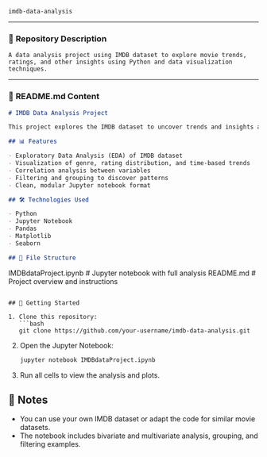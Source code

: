 ```
imdb-data-analysis
```

---

### 📝 **Repository Description**

```
A data analysis project using IMDB dataset to explore movie trends, ratings, and other insights using Python and data visualization techniques.
```

---

### 📄 **README.md Content**

```markdown
# IMDB Data Analysis Project

This project explores the IMDB dataset to uncover trends and insights about movies, including genre distributions, ratings, release years, and more. It is implemented using Python with libraries such as Pandas, Matplotlib, and Seaborn.

## 📊 Features

- Exploratory Data Analysis (EDA) of IMDB dataset
- Visualization of genre, rating distribution, and time-based trends
- Correlation analysis between variables
- Filtering and grouping to discover patterns
- Clean, modular Jupyter notebook format

## 🛠️ Technologies Used

- Python
- Jupyter Notebook
- Pandas
- Matplotlib
- Seaborn

## 📁 File Structure

```

IMDBdataProject.ipynb   # Jupyter notebook with full analysis
README.md               # Project overview and instructions

````

## 🚀 Getting Started

1. Clone this repository:
   ```bash
   git clone https://github.com/your-username/imdb-data-analysis.git
````

2. Open the Jupyter Notebook:

   ```bash
   jupyter notebook IMDBdataProject.ipynb
   ```

3. Run all cells to view the analysis and plots.

## 📌 Notes

* You can use your own IMDB dataset or adapt the code for similar movie datasets.
* The notebook includes bivariate and multivariate analysis, grouping, and filtering examples.
